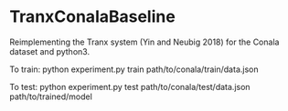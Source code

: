# TranxConalaBaseline
Reimplementing the Tranx system (Yin and Neubig 2018) for the Conala dataset and python3. 

To train: python experiment.py train path/to/conala/train/data.json

To test: python experiment.py test path/to/conala/test/data.json path/to/trained/model
